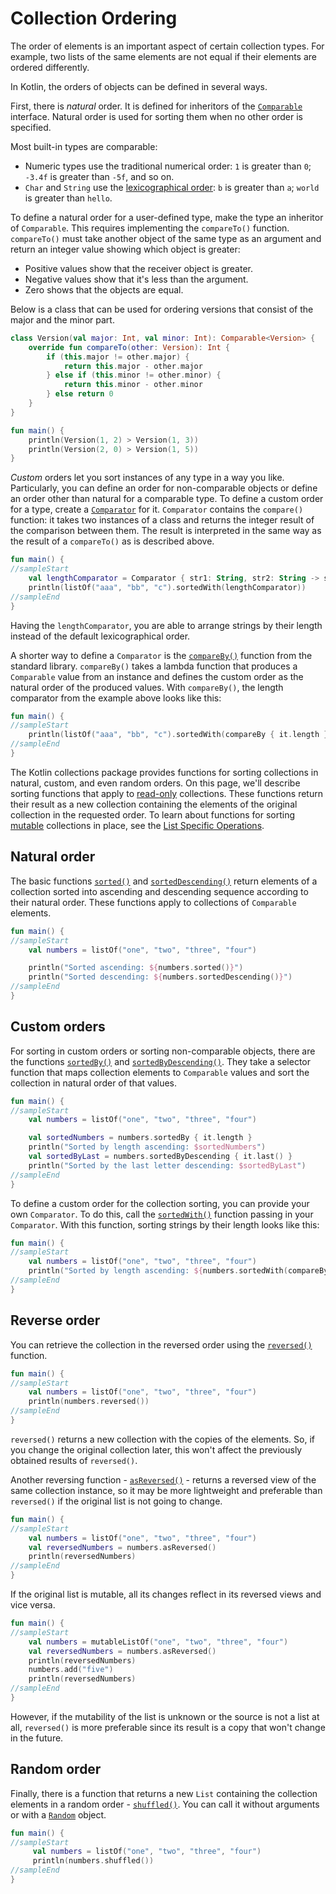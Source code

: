 [//]: # (title: Ordering)

# Collection Ordering

The order of elements is an important aspect of certain collection types.
For example, two lists of the same elements are not equal if their elements are ordered differently.

In Kotlin, the orders of objects can be defined in several ways.

First, there is _natural_ order. It is defined for inheritors of the [`Comparable`](https://kotlinlang.org/api/latest/jvm/stdlib/kotlin/-comparable/index.html) interface.
Natural order is used for sorting them when no other order is specified.

Most built-in types are comparable:

* Numeric types use the traditional numerical order: `1` is greater than `0`; `-3.4f` is greater than `-5f`, and so on.
* `Char` and `String` use the [lexicographical order](https://en.wikipedia.org/wiki/Lexicographical_order): `b` is greater than `a`; `world` is greater than `hello`.

To define a natural order for a user-defined type, make the type an inheritor of `Comparable`.
This requires implementing the `compareTo()` function. `compareTo()` must take another object of the same type as an argument and return an integer value showing which object is greater:

* Positive values show that the receiver object is greater.
* Negative values show that it's less than the argument.
* Zero shows that the objects are equal.

Below is a class that can be used for ordering versions that consist of the major and the minor part.



```kotlin
class Version(val major: Int, val minor: Int): Comparable<Version> {
    override fun compareTo(other: Version): Int {
        if (this.major != other.major) {
            return this.major - other.major
        } else if (this.minor != other.minor) {
            return this.minor - other.minor
        } else return 0
    }
}

fun main() {    
    println(Version(1, 2) > Version(1, 3))
    println(Version(2, 0) > Version(1, 5))
}
```


_Custom_ orders let you sort instances of any type in a way you like.
Particularly, you can define an order for non-comparable objects or define an order other than natural for a comparable type.
To define a custom order for a type, create a [`Comparator`](https://kotlinlang.org/api/latest/jvm/stdlib/kotlin/-comparator/index.html) for it.
`Comparator` contains the `compare()` function: it takes two instances of a class and returns the integer result of the comparison between them.
The result is interpreted in the same way as the result of a `compareTo()` as is described above.



```kotlin
fun main() {
//sampleStart
    val lengthComparator = Comparator { str1: String, str2: String -> str1.length - str2.length }
    println(listOf("aaa", "bb", "c").sortedWith(lengthComparator))
//sampleEnd
}

```


Having the `lengthComparator`, you are able to arrange strings by their length instead of the default lexicographical order.

A shorter way to define a `Comparator` is the [`compareBy()`](https://kotlinlang.org/api/latest/jvm/stdlib/kotlin.comparisons/compare-by.html) function from the standard library.
`compareBy()` takes a lambda function that produces a `Comparable` value from an instance and defines the custom order as the natural order of the produced values.
With `compareBy()`, the length comparator from the example above looks like this:



```kotlin
fun main() {
//sampleStart    
    println(listOf("aaa", "bb", "c").sortedWith(compareBy { it.length }))
//sampleEnd
}

```


The Kotlin collections package provides functions for sorting collections in natural, custom, and even random orders.
On this page, we'll describe sorting functions that apply to [read-only](collections-overview.md#collection-types) collections.
These functions return their result as a new collection containing the elements of the original collection in the requested order.
To learn about functions for sorting [mutable](collections-overview.md#collection-types) collections in place, see the [List Specific Operations](list-operations.md#sorting).

## Natural order

The basic functions [`sorted()`](https://kotlinlang.org/api/latest/jvm/stdlib/kotlin.collections/sorted.html) and [`sortedDescending()`](https://kotlinlang.org/api/latest/jvm/stdlib/kotlin.collections/sorted-descending.html) return elements of a collection sorted into ascending and descending sequence according to their natural order.
These functions apply to collections of `Comparable` elements.



```kotlin
fun main() {
//sampleStart
    val numbers = listOf("one", "two", "three", "four")

    println("Sorted ascending: ${numbers.sorted()}")
    println("Sorted descending: ${numbers.sortedDescending()}")
//sampleEnd
}

```


## Custom orders

For sorting in custom orders or sorting non-comparable objects, there are the functions [`sortedBy()`](https://kotlinlang.org/api/latest/jvm/stdlib/kotlin.collections/sorted-by.html) and [`sortedByDescending()`](https://kotlinlang.org/api/latest/jvm/stdlib/kotlin.collections/sorted-by-descending.html).
They take a selector function that maps collection elements to `Comparable` values and sort the collection in natural order of that values.



```kotlin
fun main() {
//sampleStart
    val numbers = listOf("one", "two", "three", "four")

    val sortedNumbers = numbers.sortedBy { it.length }
    println("Sorted by length ascending: $sortedNumbers")
    val sortedByLast = numbers.sortedByDescending { it.last() }
    println("Sorted by the last letter descending: $sortedByLast")
//sampleEnd
}

```


To define a custom order for the collection sorting, you can provide your own `Comparator`.
To do this, call the [`sortedWith()`](https://kotlinlang.org/api/latest/jvm/stdlib/kotlin.collections/sorted-with.html) function passing in your `Comparator`.
With this function, sorting strings by their length looks like this:



```kotlin
fun main() {
//sampleStart
    val numbers = listOf("one", "two", "three", "four")
    println("Sorted by length ascending: ${numbers.sortedWith(compareBy { it.length })}")
//sampleEnd
}

```


## Reverse order

You can retrieve the collection in the reversed order using the [`reversed()`](https://kotlinlang.org/api/latest/jvm/stdlib/kotlin.collections/reversed.html) function.



```kotlin
fun main() {
//sampleStart
    val numbers = listOf("one", "two", "three", "four")
    println(numbers.reversed())
//sampleEnd
}

```


`reversed()` returns a new collection with the copies of the elements.
So, if you change the original collection later, this won't affect the previously obtained results of `reversed()`.

Another reversing function - [`asReversed()`](https://kotlinlang.org/api/latest/jvm/stdlib/kotlin.collections/as-reversed.html) - returns a reversed view of the same collection instance, so it may be more lightweight and preferable than `reversed()` if the original list is not going to change.



```kotlin
fun main() {
//sampleStart
    val numbers = listOf("one", "two", "three", "four")
    val reversedNumbers = numbers.asReversed()
    println(reversedNumbers)
//sampleEnd
}

```


If the original list is mutable, all its changes reflect in its reversed views and vice versa.



```kotlin
fun main() {
//sampleStart
    val numbers = mutableListOf("one", "two", "three", "four")
    val reversedNumbers = numbers.asReversed()
    println(reversedNumbers)
    numbers.add("five")
    println(reversedNumbers)
//sampleEnd
}

```


However, if the mutability of the list is unknown or the source is not a list at all, `reversed()` is more preferable since its result is a copy that won't change in the future.

## Random order

Finally, there is a function that returns a new `List` containing the collection elements in a random order - [`shuffled()`](https://kotlinlang.org/api/latest/jvm/stdlib/kotlin.collections/shuffled.html).
You can call it without arguments or with a [`Random`](https://kotlinlang.org/api/latest/jvm/stdlib/kotlin.random/-random/index.html) object.



```kotlin
fun main() {
//sampleStart
     val numbers = listOf("one", "two", "three", "four")
     println(numbers.shuffled())
//sampleEnd
}

```

